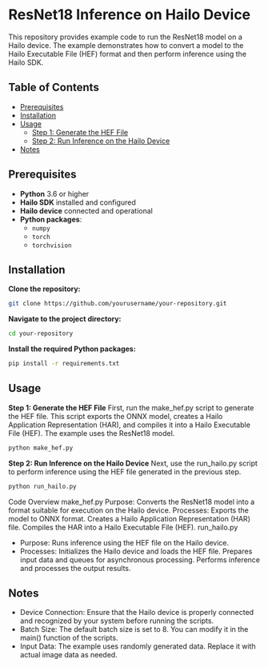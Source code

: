 # ResNet18 Inference on Hailo Device

This repository provides example code to run the ResNet18 model on a Hailo device. The example demonstrates how to convert a model to the Hailo Executable File (HEF) format and then perform inference using the Hailo SDK.

## Table of Contents

- [Prerequisites](#prerequisites)
- [Installation](#installation)
- [Usage](#usage)
  - [Step 1: Generate the HEF File](#step-1-generate-the-hef-file)
  - [Step 2: Run Inference on the Hailo Device](#step-2-run-inference-on-the-hailo-device)
- [Notes](#notes)

## Prerequisites

- **Python** 3.6 or higher
- **Hailo SDK** installed and configured
- **Hailo device** connected and operational
- **Python packages**:
  - `numpy`
  - `torch`
  - `torchvision`


## Installation

**Clone the repository:**

   ```bash
   git clone https://github.com/yourusername/your-repository.git
```
**Navigate to the project directory:**
```bash
cd your-repository
```
**Install the required Python packages:**

```bash
pip install -r requirements.txt
```

## Usage
**Step 1: Generate the HEF File**
First, run the make_hef.py script to generate the HEF file. This script exports the ONNX model, creates a Hailo Application Representation (HAR), and compiles it into a Hailo Executable File (HEF). The example uses the ResNet18 model.

```bash
python make_hef.py
```
**Step 2: Run Inference on the Hailo Device**
Next, use the run_hailo.py script to perform inference using the HEF file generated in the previous step.

```bash
python run_hailo.py
```
Code Overview
make_hef.py
Purpose: Converts the ResNet18 model into a format suitable for execution on the Hailo device.
Processes:
Exports the model to ONNX format.
Creates a Hailo Application Representation (HAR) file.
Compiles the HAR into a Hailo Executable File (HEF).
run_hailo.py
- Purpose: Runs inference using the HEF file on the Hailo device.
- Processes:
Initializes the Hailo device and loads the HEF file.
Prepares input data and queues for asynchronous processing.
Performs inference and processes the output results.

## Notes
- Device Connection: Ensure that the Hailo device is properly connected and recognized by your system before running the scripts.
- Batch Size: The default batch size is set to 8. You can modify it in the main() function of the scripts.
- Input Data: The example uses randomly generated data. Replace it with actual image data as needed.
